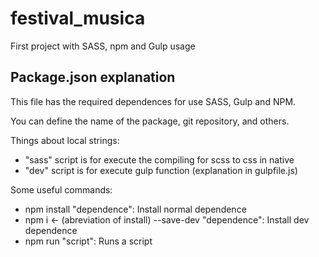 # festival_musica

First project with SASS, npm and Gulp usage

## Package.json explanation

This file has the required dependences for use SASS, Gulp and NPM.

You can define the name of the package, git repository, and others.

Things about local strings:

- "sass" script is for execute the compiling for scss to css in native
- "dev" script is for execute gulp function (explanation in gulpfile.js)

Some useful commands:

- npm install "dependence": Install normal dependence
- npm i <- (abreviation of install) --save-dev "dependence": Install dev dependence
- npm run "script": Runs a script
